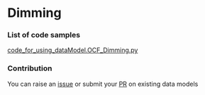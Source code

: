 # Dimming

### List of code samples 

<!-- 50-List of code -->

<!-- [code entry](link) -->
[code_for_using_dataModel.OCF_Dimming.py](https://github.com/smart-data-models/dataModel.OCF/blob/master/Dimming/code/code_for_using_dataModel.OCF_Dimming.py)


<!-- /50-List of code -->

### Contribution
You can raise an [issue](https://github.com/smart-data-models/dataModel.OCF/issues) or submit your [PR](https://github.com/smart-data-models/dataModel.OCF/pulls) on existing data models
